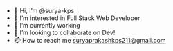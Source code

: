 - 👋 Hi, I’m @surya-kps
- 👀 I’m interested in Full Stack Web Developer
- 🌱 I’m currently working 
- 💞️ I’m looking to collaborate on Dev!
- 📫 How to reach me suryaprakashkps211@gmail.com

<!---
surya-kps/surya-kps is a ✨ special ✨ repository because its `README.md` (this file) appears on your GitHub profile.
You can click the Preview link to take a look at your changes.
--->
